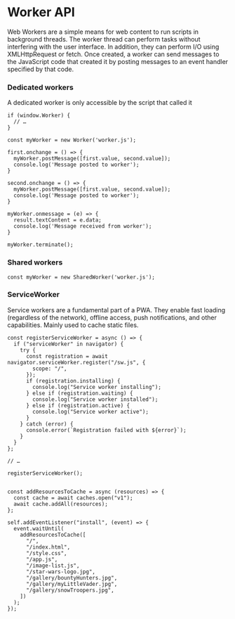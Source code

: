 # Worker API

Web Workers are a simple means for web content to run scripts in background threads.
The worker thread can perform tasks without interfering with the user interface.
In addition, they can perform I/O using XMLHttpRequest or fetch.
Once created, a worker can send messages to the JavaScript code that created it by posting messages to an event handler specified by that code.


### Dedicated workers

A dedicated worker is only accessible by the script that called it

```
if (window.Worker) {
  // …
}

const myWorker = new Worker('worker.js');

first.onchange = () => {
  myWorker.postMessage([first.value, second.value]);
  console.log('Message posted to worker');
}

second.onchange = () => {
  myWorker.postMessage([first.value, second.value]);
  console.log('Message posted to worker');
}

myWorker.onmessage = (e) => {
  result.textContent = e.data;
  console.log('Message received from worker');
}

myWorker.terminate();
```

### Shared workers

```
const myWorker = new SharedWorker('worker.js');
```

### ServiceWorker

Service workers are a fundamental part of a PWA.
They enable fast loading (regardless of the network), offline access, push notifications, and other capabilities.
Mainly used to cache static files.

```
const registerServiceWorker = async () => {
  if ("serviceWorker" in navigator) {
    try {
      const registration = await navigator.serviceWorker.register("/sw.js", {
        scope: "/",
      });
      if (registration.installing) {
        console.log("Service worker installing");
      } else if (registration.waiting) {
        console.log("Service worker installed");
      } else if (registration.active) {
        console.log("Service worker active");
      }
    } catch (error) {
      console.error(`Registration failed with ${error}`);
    }
  }
};

// …

registerServiceWorker();
```
```

const addResourcesToCache = async (resources) => {
  const cache = await caches.open("v1");
  await cache.addAll(resources);
};

self.addEventListener("install", (event) => {
  event.waitUntil(
    addResourcesToCache([
      "/",
      "/index.html",
      "/style.css",
      "/app.js",
      "/image-list.js",
      "/star-wars-logo.jpg",
      "/gallery/bountyHunters.jpg",
      "/gallery/myLittleVader.jpg",
      "/gallery/snowTroopers.jpg",
    ])
  );
});
```
